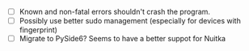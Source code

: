 - [ ] Known and non-fatal errors shouldn't crash the program.
- [ ] Possibly use better sudo management (especially for devices with fingerprint)
- [ ] Migrate to PySide6? Seems to have a better suppot for Nuitka